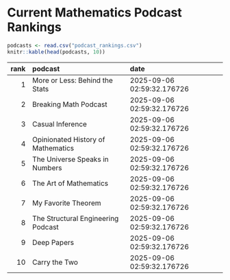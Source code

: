 # Current Mathematics Podcast Rankings


``` r
podcasts <- read.csv("podcast_rankings.csv")
knitr::kable(head(podcasts, 10))
```

| rank | podcast                            | date                       |
|-----:|:-----------------------------------|:---------------------------|
|    1 | More or Less: Behind the Stats     | 2025-09-06 02:59:32.176726 |
|    2 | Breaking Math Podcast              | 2025-09-06 02:59:32.176726 |
|    3 | Casual Inference                   | 2025-09-06 02:59:32.176726 |
|    4 | Opinionated History of Mathematics | 2025-09-06 02:59:32.176726 |
|    5 | The Universe Speaks in Numbers     | 2025-09-06 02:59:32.176726 |
|    6 | The Art of Mathematics             | 2025-09-06 02:59:32.176726 |
|    7 | My Favorite Theorem                | 2025-09-06 02:59:32.176726 |
|    8 | The Structural Engineering Podcast | 2025-09-06 02:59:32.176726 |
|    9 | Deep Papers                        | 2025-09-06 02:59:32.176726 |
|   10 | Carry the Two                      | 2025-09-06 02:59:32.176726 |
